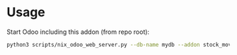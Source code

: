 # Usage

Start Odoo including this addon (from repo root):

```bash
python3 scripts/nix_odoo_web_server.py --db-name mydb --addon stock_move_line_reserved_quant
```
